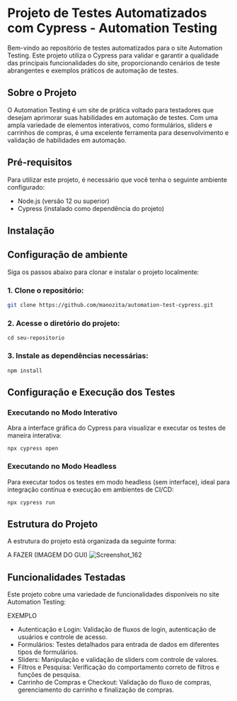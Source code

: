 
# Projeto de Testes Automatizados com Cypress - Automation Testing

Bem-vindo ao repositório de testes automatizados para o site Automation Testing. Este projeto utiliza o Cypress para validar e garantir a qualidade das principais funcionalidades do site, proporcionando cenários de teste abrangentes e exemplos práticos de automação de testes.

## Sobre o Projeto

O Automation Testing é um site de prática voltado para testadores que desejam aprimorar suas habilidades em automação de testes. Com uma ampla variedade de elementos interativos, como formulários, sliders e carrinhos de compras, é uma excelente ferramenta para desenvolvimento e validação de habilidades em automação.

## Pré-requisitos

Para utilizar este projeto, é necessário que você tenha o seguinte ambiente configurado:

- Node.js (versão 12 ou superior)
- Cypress (instalado como dependência do projeto)

## Instalação

## Configuração de ambiente

Siga os passos abaixo para clonar e instalar o projeto localmente:

### 1. Clone o repositório:

   ```bash
   git clone https://github.com/manozita/automation-test-cypress.git
   ```

### 2. Acesse o diretório do projeto:

    cd seu-repositorio

### 3. Instale as dependências necessárias:

```
npm install
```

## Configuração e Execução dos Testes

### Executando no Modo Interativo
Abra a interface gráfica do Cypress para visualizar e executar os testes de maneira interativa:

```
npx cypress open
```

### Executando no Modo Headless
Para executar todos os testes em modo headless (sem interface), ideal para integração contínua e execução em ambientes de CI/CD:

```
npx cypress run
```


## Estrutura do Projeto

A estrutura do projeto está organizada da seguinte forma:

A FAZER (IMAGEM DO GUI)
![Screenshot_162](https://github.com/user-attachments/assets/574896b9-4f67-4864-9f17-e4d8d5b8c792)

## Funcionalidades Testadas
Este projeto cobre uma variedade de funcionalidades disponíveis no site Automation Testing:

EXEMPLO

- Autenticação e Login: Validação de fluxos de login, autenticação de usuários e controle de acesso.
- Formulários: Testes detalhados para entrada de dados em diferentes tipos de formulários.
- Sliders: Manipulação e validação de sliders com controle de valores.
- Filtros e Pesquisa: Verificação do comportamento correto de filtros e funções de pesquisa.
- Carrinho de Compras e Checkout: Validação do fluxo de compras, gerenciamento do carrinho e finalização de compras.